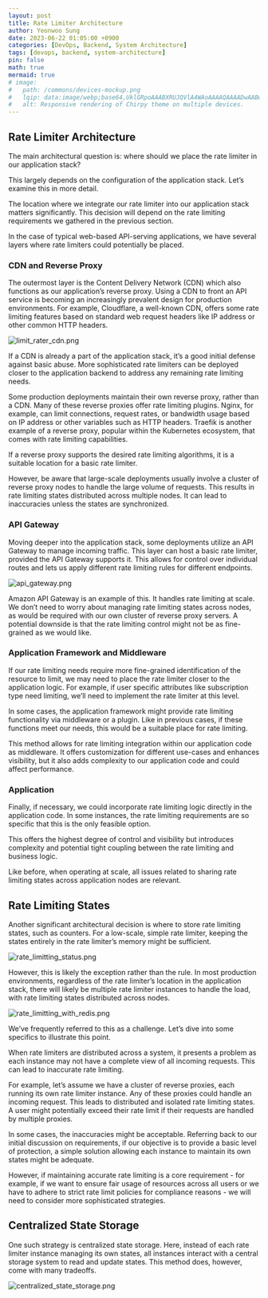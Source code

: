 ```yaml
---
layout: post
title: Rate Limiter Architecture
author: Yeonwoo Sung
date: 2023-06-22 01:05:00 +0900
categories: [DevOps, Backend, System Architecture]
tags: [devops, backend, system-architecture]
pin: false
math: true
mermaid: true
# image:
#   path: /commons/devices-mockup.png
#   lqip: data:image/webp;base64,UklGRpoAAABXRUJQVlA4WAoAAAAQAAAADwAABwAAQUxQSDIAAAARL0AmbZurmr57yyIiqE8oiG0bejIYEQTgqiDA9vqnsUSI6H+oAERp2HZ65qP/VIAWAFZQOCBCAAAA8AEAnQEqEAAIAAVAfCWkAALp8sF8rgRgAP7o9FDvMCkMde9PK7euH5M1m6VWoDXf2FkP3BqV0ZYbO6NA/VFIAAAA
#   alt: Responsive rendering of Chirpy theme on multiple devices.
---
```


## Rate Limiter Architecture

The main architectural question is: where should we place the rate limiter in our application stack?

This largely depends on the configuration of the application stack. Let’s examine this in more detail. 

The location where we integrate our rate limiter into our application stack matters significantly. This decision will depend on the rate limiting requirements we gathered in the previous section.

In the case of typical web-based API-serving applications, we have several layers where rate limiters could potentially be placed.

### CDN and Reverse Proxy

The outermost layer is the Content Delivery Network (CDN) which also functions as our application’s reverse proxy.
Using a CDN to front an API service is becoming an increasingly prevalent design for production environments.
For example, Cloudflare, a well-known CDN, offers some rate limiting features based on standard web request headers like IP address or other common HTTP headers.

![limit_rater_cdn.png](/assets/img/system_architecture/rate_limitter/limit_rater_cdn.png)

If a CDN is already a part of the application stack, it’s a good initial defense against basic abuse.
More sophisticated rate limiters can be deployed closer to the application backend to address any remaining rate limiting needs.

Some production deployments maintain their own reverse proxy, rather than a CDN. Many of these reverse proxies offer rate limiting plugins.
Nginx, for example, can limit connections, request rates, or bandwidth usage based on IP address or other variables such as HTTP headers.
Traefik is another example of a reverse proxy, popular within the Kubernetes ecosystem, that comes with rate limiting capabilities.

If a reverse proxy supports the desired rate limiting algorithms, it is a suitable location for a basic rate limiter.

However, be aware that large-scale deployments usually involve a cluster of reverse proxy nodes to handle the large volume of requests.
This results in rate limiting states distributed across multiple nodes.
It can lead to inaccuracies unless the states are synchronized.

### API Gateway

Moving deeper into the application stack, some deployments utilize an API Gateway to manage incoming traffic. This layer can host a basic rate limiter, provided the API Gateway supports it. This allows for control over individual routes and lets us apply different rate limiting rules for different endpoints.

![api_gateway.png](/assets/img/system_architecture/rate_limitter/api_gateway.png)

Amazon API Gateway is an example of this.
It handles rate limiting at scale.
We don’t need to worry about managing rate limiting states across nodes, as would be required with our own cluster of reverse proxy servers.
A potential downside is that the rate limiting control might not be as fine-grained as we would like.

### Application Framework and Middleware

If our rate limiting needs require more fine-grained identification of the resource to limit, we may need to place the rate limiter closer to the application logic.
For example, if user specific attributes like subscription type need limiting, we’ll need to implement the rate limiter at this level.

In some cases, the application framework might provide rate limiting functionality via middleware or a plugin.
Like in previous cases, if these functions meet our needs, this would be a suitable place for rate limiting.

This method allows for rate limiting integration within our application code as middleware.
It offers customization for different use-cases and enhances visibility, but it also adds complexity to our application code and could affect performance.

### Application

Finally, if necessary, we could incorporate rate limiting logic directly in the application code.
In some instances, the rate limiting requirements are so specific that this is the only feasible option.

This offers the highest degree of control and visibility but introduces complexity and potential tight coupling between the rate limiting and business logic.

Like before, when operating at scale, all issues related to sharing rate limiting states across application nodes are relevant.

## Rate Limiting States

Another significant architectural decision is where to store rate limiting states, such as counters. For a low-scale, simple rate limiter, keeping the states entirely in the rate limiter’s memory might be sufficient.

![rate_limitting_status.png](/assets/img/system_architecture/rate_limitter/rate_limitting_status.png)

However, this is likely the exception rather than the rule. In most production environments, regardless of the rate limiter’s location in the application stack, there will likely be multiple rate limiter instances to handle the load, with rate limiting states distributed across nodes.

![rate_limitting_with_redis.png](/assets/img/system_architecture/rate_limitter/rate_limitting_with_redis.png)

We’ve frequently referred to this as a challenge. Let’s dive into some specifics to illustrate this point.

When rate limiters are distributed across a system, it presents a problem as each instance may not have a complete view of all incoming requests.
This can lead to inaccurate rate limiting.

For example, let’s assume we have a cluster of reverse proxies, each running its own rate limiter instance.
Any of these proxies could handle an incoming request. This leads to distributed and isolated rate limiting states.
A user might potentially exceed their rate limit if their requests are handled by multiple proxies.

In some cases, the inaccuracies might be acceptable.
Referring back to our initial discussion on requirements, if our objective is to provide a basic level of protection, a simple solution allowing each instance to maintain its own states might be adequate.

However, if maintaining accurate rate limiting is a core requirement - for example, if we want to ensure fair usage of resources across all users or we have to adhere to strict rate limit policies for compliance reasons - we will need to consider more sophisticated strategies.

## Centralized State Storage

One such strategy is centralized state storage.
Here, instead of each rate limiter instance managing its own states, all instances interact with a central storage system to read and update states.
This method does, however, come with many tradeoffs.

![centralized_state_storage.png](/assets/img/system_architecture/rate_limitter/centralized_state_storage.png)
